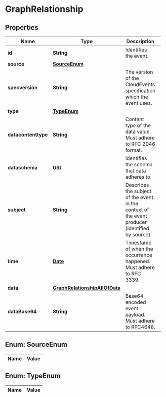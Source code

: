 

# GraphRelationship

## Properties

Name | Type | Description | Notes
------------ | ------------- | ------------- | -------------
**id** | **String** | Identifies the event. | 
**source** | [**SourceEnum**](#SourceEnum) |  | 
**specversion** | **String** | The version of the CloudEvents specification which the event uses. | 
**type** | [**TypeEnum**](#TypeEnum) |  | 
**datacontenttype** | **String** | Content type of the data value. Must adhere to RFC 2046 format. |  [optional]
**dataschema** | [**URI**](URI.md) | Identifies the schema that data adheres to. |  [optional]
**subject** | **String** | Describes the subject of the event in the context of the event producer (identified by source). |  [optional]
**time** | [**Date**](Date.md) | Timestamp of when the occurrence happened. Must adhere to RFC 3339. |  [optional]
**data** | [**GraphRelationshipAllOfData**](GraphRelationshipAllOfData.md) |  |  [optional]
**dataBase64** | **String** | Base64 encoded event payload. Must adhere to RFC4648. |  [optional]


## Enum: SourceEnum

Name | Value
---- | -----


## Enum: TypeEnum

Name | Value
---- | -----




